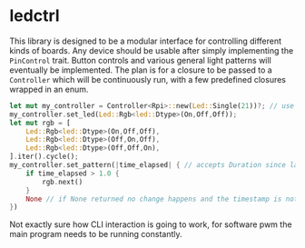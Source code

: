 # ledctrl

This library is designed to be a modular interface for controlling different kinds of boards.
Any device should be usable after simply implementing the `PinControl` trait.
Button controls and various general light patterns will eventually be implemented.
The plan is for a closure to be passed to a `Controller` which will be continuously run, with a few predefined closures wrapped in an enum.

```rust
let mut my_controller = Controller<Rpi>::new(Led::Single(21))?; // use gpio pin 21
my_controller.set_led(Led::Rgb<led::Dtype>(On,Off,Off));
let mut rgb = [
    Led::Rgb<led::Dtype>(On,Off,Off),
    Led::Rgb<led::Dtype>(Off,On,Off),
    Led::Rgb<led::Dtype>(Off,Off,On),
].iter().cycle();
my_controller.set_pattern(|time_elapsed| { // accepts Duration since last LED change
    if time_elapsed > 1.0 {
        rgb.next()
    }
    None // if None returned no change happens and the timestamp is not reset
})
```

Not exactly sure how CLI interaction is going to work, for software pwm the main program needs to be running constantly.
